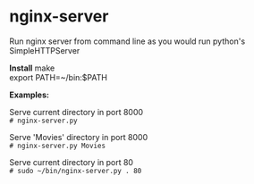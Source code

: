 nginx-server
============

Run nginx server from command line as you would run python's SimpleHTTPServer

**Install** 
make  
export PATH=~/bin:$PATH


**Examples:**

Serve current directory in port 8000  
`# nginx-server.py`

Serve 'Movies' directory in port 8000  
`# nginx-server.py Movies`

Serve current directory in port 80  
`# sudo ~/bin/nginx-server.py . 80`
